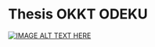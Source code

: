 # Thesis OKKT ODEKU
[![IMAGE ALT TEXT HERE](https://img.youtube.com/vi/AlEX8kSVttQ/0.jpg)](https://www.youtube.com/watch?v=AlEX8kSVttQ)
